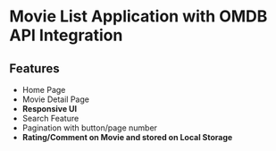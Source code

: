 # Movie List Application with OMDB API Integration

## Features
- Home Page
- Movie Detail Page
- **Responsive UI**
- Search Feature
- Pagination with button/page number
- **Rating/Comment on Movie and stored on Local Storage**
